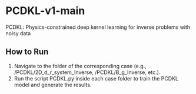 # PCDKL-v1-main
PCDKL: Physics-constrained deep kernel learning for inverse problems with noisy data

## How to Run
1. Navigate to the folder of the corresponding case (e.g., /PCDKL/2D_d_r_system_Inverse, /PCDKL/B_g_Inverse, etc.).
2. Run the script PCDKL.py inside each case folder to train the PCDKL model and generate the results.
